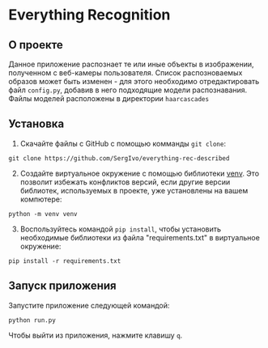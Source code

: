 # Everything Recognition
## О проекте
Данное приложение распознает те или иные объекты в изображении, полученном с веб-камеры пользователя. Список распозноваемых образов может быть изменен - для этого необходимо отредактировать файл `config.py`, добавив в него подходящие модели распознавания. Файлы моделей расположены в директории `haarcascades` 

## Установка
1. Скачайте файлы с GitHub с помощью комманды `git clone`:
```
git clone https://github.com/SergIvo/everything-rec-described
```
2. Создайте виртуальное окружение с помощью библиотеки [venv](https://docs.python.org/3/library/venv.html). Это позволит избежать конфликтов версий, если другие версии библиотек, используемых в проекте, уже установлены на вашем компютере:
```
python -m venv venv
```
3. Воспользуйтесь командой `pip install`, чтобы установить необходимые библиотеки из файла "requirements.txt" в виртуальное окружение:
```
pip install -r requirements.txt
```
## Запуск приложения
Запустите приложение следующей командой:
```
python run.py
```
Чтобы выйти из приложения, нажмите клавишу `q`.
